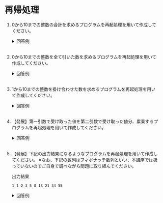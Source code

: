 # 再帰処理

1. 0から10までの整数の合計を求めるプログラムを再起処理を用いて作成してください。

	<details><summary>回答例</summary><div>
		
	```
    public class Practice {
        public static void main(String[] args) {
            System.out.println(test(1));
        }

        public static int test(int num) {
            if (num > 10) {
                return 0;
            } else {
                return test(num + 1) + num;
            }
        }
    }

    // コマンドライン操作
    $ javac Practice.java
    $ java Practice

    // 出力
    55
	```
		
	</div></details>
	

	<br>

2. 0から10までの整数を全て引いた数を求めるプログラムを再起処理を用いて作成してください。

	<details><summary>回答例</summary><div>
		
	```
    public class Practice {
        public static void main(String[] args) {
            System.out.println(test(1));
        }

        public static int test(int num) {
            if (num > 10) {
                return 0;
            } else {
                return test(num + 1) - num;
            }
        }
    }

    // コマンドライン操作
    $ javac Practice.java
    $ java Practice

    // 出力
    -55
	```
		
	</div></details>

	<br>

3. 1から10までの整数を掛け合わせた数を求めるプログラムを再起処理を用いて作成してください。

	<details><summary>回答例</summary><div>
		
	```
    public class Practice {
        public static void main(String[] args) {
            System.out.println(test(1));
        }

        public static int test(int num) {
            if (num > 10) {
                return 1;
            } else {
                return test(num + 1) * num;
            }
        }
    }

    // コマンドライン操作
    $ javac Practice.java
    $ java Practice

    // 出力
    3628800
	```
	
	</div></details>
	
	<br>

4. 【発展】第一引数で受け取った値を第二引数で受け取った値分、累乗するプログラムを再起処理を用いて作成してください。

	<details><summary>回答例</summary><div>
		
	```
    public class Practice {
        public static void main(String args[]){
            int num1 = 3;
            int num2 = 3;
            System.out.println(test(num1, num2));
        }
        public static int test(int num1, int num2){
            if (num2 == 0) {
                return 1;
            } else {
                return num1 * test(num1, num2 - 1);
            }
        }
    }

    // コマンドライン操作
    $ javac Practice.java
    $ java Practice

    // 出力
    27
	```
		
	</div></details>
	
	<br>

5. 【発展】下記の出力結果になるようなプログラムを再起処理を用いて作成してください。
※なお、下記の数列はフィボナッチ数列といい、本講座では扱っていないのでご自身で調べながら問題に取り組んでください。
    
    出力結果

    ```
    1 1 2 3 5 8 13 21 34 55 
    ```



	<details><summary>回答例</summary><div>
		
	```
    public class Practice {
        public static void main(String[] args) {
            int count = 10;
            for (int i = 1; i <= count; i++) {
                int fibonacciNumber = test(i);
                System.out.print(fibonacciNumber + " ");
            }
        }

        public static int test(int num) {
            if (num == 0)
                return 0;
            else if (num == 1)
                return 1;
            else
                return test(num - 1) + test(num - 2);
        }
    }

    // コマンドライン操作
    $ javac Practice.java
    $ java Practice

    // 出力
    1 1 2 3 5 8 13 21 34 55 
	```
		
	</div></details>
	
	<br>
